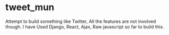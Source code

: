 # tweet_mun
Attempt to build something like Twitter, All the features are not involved though. I have Used Django, React, Ajax, Raw javascript so far to build this. 
